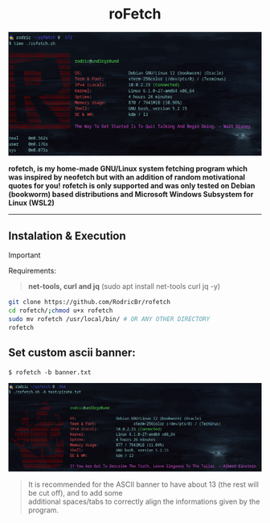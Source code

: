 <h1 align="center">roFetch</h2>

<p align="center">
  <img border="0" src=".img/example.png" alt="roFetch example" title="Isn't it simply awesome?!">
</p>

**rofetch, is my home-made GNU/Linux system fetching program which was inspired by neofetch but with an addition of random motivational quotes for you!**
**rofetch is only supported and was only tested on Debian (bookworm) based distributions and Microsoft Windows Subsystem for Linux (WSL2)**

<hr>

## Instalation & Execution <br>

> [!IMPORTANT] 
> Requirements: <br>

> **net-tools, curl and jq** (sudo apt install net-tools curl jq -y) <br>

```bash
git clone https://github.com/RodricBr/rofetch
cd rofetch/;chmod u+x rofetch
sudo mv rofetch /usr/local/bin/ # OR ANY OTHER DIRECTORY
rofetch
```

## Set custom ascii banner: <br>

```console
$ rofetch -b banner.txt
```

<p align="center">
  <img border="0" src=".img/example-2.png" alt="roFetch banner" title="Banner!">
</p>

> It is recommended for the ASCII banner to have about 13 (the rest will be cut off), and to add some <br>
> additional spaces/tabs to correctly align the informations given by the program.
